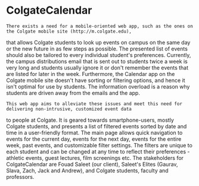 ColgateCalendar
===============

    There exists a need for a mobile-oriented web app, such as the ones on the Colgate mobile site (http://m.colgate.edu), 
that allows Colgate students to look up events on campus on the same day or the new future in as few steps as possible. The 
presented list of events should also be tailored to every individual student's preferences. Currently, the campus distributions 
email that is sent out to students twice a week is very long and students usually ignore it or don't remember the events 
that are listed for later in the week. Furthermore, the Calendar app on the Colgate mobile site doesn't have sorting or 
filtering options, and hence it isn't optimal for use by students. The information overload is a reason why students are 
driven away from the emails and the app.
   
    This web app aims to alleviate these issues and meet this need for delivering non-intrusive, customized event data 
to people at Colgate. It is geared towards smartphone-users, mostly Colgate students, and presents a list of filtered 
events sorted by date and time in a user-friendly format. The main page allows quick navigation to events for the current 
day, events for the next day, events for the entire week, past events, and customizable filter settings. The filters are 
unique to each student and can be changed at any time to reflect their preferences - athletic events, guest lectures, 
film screenings etc. The stakeholders for ColgateCalendar are Fouad Saleet (our client), Saleet's Elites (Gaurav, Slava, 
Zach, Jack and Andrew), and Colgate students, faculty and professors.
